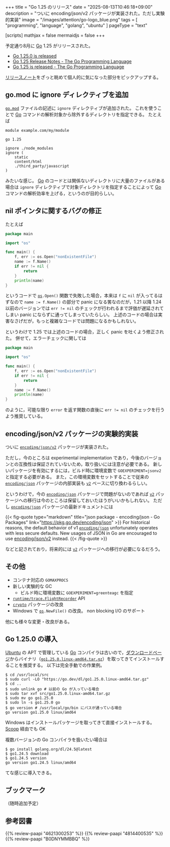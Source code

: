 +++
title = "Go 1.25 のリリース"
date =  "2025-08-13T10:46:18+09:00"
description = "ついに encoding/json/v2 パッケージが実装された。ただし実験的実装"
image = "/images/attention/go-logo_blue.png"
tags  = [ "programming", "language", "golang", "ubuntu" ]
pageType = "text"

[scripts]
  mathjax = false
  mermaidjs = false
+++

予定通り8月に [Go] 1.25 がリリースされた。

- [Go 1.25.0 is released](https://groups.google.com/g/golang-announce/c/BVrdugXW05c)
- [Go 1.25 Release Notes - The Go Programming Language](https://go.dev/doc/go1.25)
- [Go 1.25 is released - The Go Programming Language](https://go.dev/blog/go1.25)

[リリースノート](https://go.dev/doc/go1.25 "Go 1.25 Release Notes - The Go Programming Language")をざっと眺めて個人的に気になった部分をピックアップする。

## go.mod に ignore ディレクティブを追加

[`go.mod`](https://go.dev/ref/mod "Go Modules Reference - The Go Programming Language") ファイルの記述に `ignore` ディレクティブが追加された。
これを使うことで [Go] コマンドの解析対象から除外するディレクトリを指定できる。
たとえば

```text
module example.com/my/module

go 1.25

ignore ./node_modules
ignore (
    static
    content/html
    ./third_party/javascript
)
```

みたいな感じ。
[Go] のコードとは関係ないディレクトリに大量のファイルがある場合は `ignore` ディレクティブで対象ディレクトリを指定することによって [Go] コマンドの解析効率を上げる，というのが目的らしい。

## nil ポインタに関するバグの修正

たとえば

```go
package main

import "os"

func main() {
    f, err := os.Open("nonExistentFile")
    name := f.Name()
    if err != nil {
        return
    }
    println(name)
}
```

というコードで [`os`]`.Open()` 関数で失敗した場合，本来は `f` に `nil` が入ってるはずなので `name := f.Name()` の部分で panic になる筈なのだが，1.21 以降 1.24 以前のバージョンでは `err != nil` のチェックが行われるまで評価が遅延されてしまい panic にならずに通ってしまっていたらしい。
上述のコードの場合は実害なさげだが，もっと複雑なコードでは問題になるかもしれない。

というわけで 1.25 では上述のコードの場合，正しく panic を吐くよう修正された。
併せて，エラーチェックに関しては

```go {hl_lines=[7]}
package main

import "os"

func main() {
    f, err := os.Open("nonExistentFile")
    if err != nil {
        return
    }
    name := f.Name()
    println(name)
}
```

のように，可能な限り `error` を返す関数の直後に `err != nil` のチェックを行うよう推奨している。

## encoding/json/v2 パッケージの実験的実装

ついに [`encoding/json/v2`] パッケージが実装された。

ただし，今のところは experimental implementation であり，今後のバージョンとの互換性は保証されていないため，取り扱いには注意が必要である。
新しいパッケージを有効にするには，ビルド時に環境変数で `GOEXPERIMENT=jsonv2` と指定する必要がある。
また，この環境変数をセットすることで従来の [`encoding/json`] パッケージの内部実装も [`v2`][`encoding/json/v2`] ベースに切り換わるらしい。

というわけで，今の [`encoding/json`] パッケージで問題がないのであれば [`v2`][`encoding/json/v2`] パッケージへの移行は今のところは保留しておいたほうがいいかもしれない。
ただし [`encoding/json`] パッケージの最新ドキュメントには

{{< fig-quote type="markdown" title="json package - encoding/json - Go Packages" link="https://pkg.go.dev/encoding/json" >}}
For historical reasons, the default behavior of v1 [`encoding/json`](https://pkg.go.dev/encoding/json) unfortunately operates with less secure defaults. New usages of JSON in Go are encouraged to use [encoding/json/v2](https://pkg.go.dev/encoding/json/v2) instead.
{{< /fig-quote >}}

などと記されており，将来的には [`v2`][`encoding/json/v2`] パッケージへの移行が必要になるだろう。

## その他

- コンテナ対応の `GOMAXPROCS`
- 新しい実験的な GC
  - ビルド時に環境変数に `GOEXPERIMENT=greenteagc` を指定
- [`runtime/trace.FlightRecorder`](https://go.dev/pkg/runtime/trace#FlightRecorder) API
- [`crypto`](https://pkg.go.dev/crypto) パッケージの改良
- Windows で [`os`]`.NewFile()` の改良。 non blocking I/O のサポート

他にも様々な変更・改良がある。

## Go 1.25.0 の導入

<!--
{{< div-box type="markdown" >}}
[Go] 1.25.0 がリリースされた。

- [Go 1.25.0 is released](https://groups.google.com/g/golang-announce/c/BVrdugXW05c)

CVE ID ベースで0件の脆弱性修正がある（1.25.0 からの累積で0件）。

[Go]: https://go.dev/
{{< /div-box >}}
-->

[Ubuntu] の APT で管理している [Go] コンパイラは古いので，[ダウンロードページ](https://go.dev/dl/ "Downloads - go.dev")からバイナリ（[`go1.25.0.linux-amd64.tar.gz`](https://go.dev/dl/go1.25.0.linux-amd64.tar.gz)）を取ってきてインストールすることを推奨する。
以下は完全手動での作業例。

```text
$ cd /usr/local/src
$ sudo curl -LO "https://go.dev/dl/go1.25.0.linux-amd64.tar.gz"
$ cd ..
$ sudo unlink go # 以前の Go が入っている場合
$ sudo tar xvf src/go1.25.0.linux-amd64.tar.gz
$ sudo mv go go1.25.0
$ sudo ln -s go1.25.0 go
$ go version # /usr/local/go/bin にパスが通っている場合
go version go1.25.0 linux/amd64
```

Windows はインストールパッケージを取ってきて直接インストールする。
[Scoop] 経由でも OK

複数バージョンの Go コンパイラを扱いたい場合は

```text
$ go install golang.org/dl/24.5@latest
$ go1.24.5 download
$ go1.24.5 version
go version go1.24.5 linux/amd64
```

てな感じに導入できる。

## ブックマーク

（随時追加予定）

[Go]: https://go.dev/
[Ubuntu]: https://www.ubuntu.com/ "The leading operating system for PCs, IoT devices, servers and the cloud | Ubuntu"
[Scoop]: https://scoop.sh/
[`encoding/json/v2`]: https://pkg.go.dev/encoding/json/v2 "json package - encoding/json/v2 - Go Packages"
[`encoding/json`]: https://pkg.go.dev/encoding/json "json package - encoding/json - Go Packages"
[`os`]: https://pkg.go.dev/os "os package - os - Go Packages"

## 参考図書

{{% review-paapi "4621300253" %}} <!-- プログラミング言語Go -->
{{% review-paapi "4814400535" %}} <!-- 効率的なGo : Efficient Go -->
{{% review-paapi "B0DNYMMBBQ" %}} <!-- Go言語で学ぶ並行プログラミング -->
